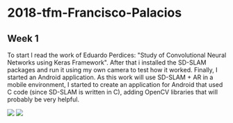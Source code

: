 # 2018-tfm-Francisco-Palacios
## Week 1
To start I read the work of Eduardo Perdices: "Study of Convolutional Neural Networks using Keras Framework".
After that i installed the SD-SLAM packages and run it using my own camera to test how it worked.
Finally, I started an Android application. As this work will use SD-SLAM + AR in a mobile environment, I started to create an application for Android that used C code (since SD-SLAM is written in C), adding OpenCV libraries that will probably be very helpful.

[![](http://img.youtube.com/vi/IWV2fLG0j7k/0.jpg)](http://www.youtube.com/watch?v=IWV2fLG0j7k "")
[![](http://img.youtube.com/vi/L_nHDsnPDD0/0.jpg)](http://www.youtube.com/watch?v=L_nHDsnPDD0 "")
